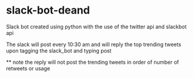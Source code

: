 # slack-bot-deand
Slack bot created using python  with the use of the twitter api and slackbot api

The slack will post every 10:30 am and will reply the top trending tweets
upon tagging the slack_bot and typing post

** note the reply will not post the trending tweets in order of number of retweets or usage

